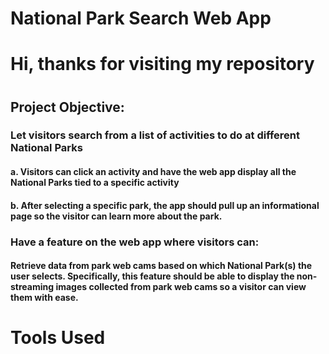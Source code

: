 # National Park Search Web App

# Hi, thanks for visiting my repository

# 


## Project Objective:
### Let visitors search from a list of activities to do at different National Parks
#### a. Visitors can click an activity and have the web app display all the National Parks tied to a specific activity
#### b. After selecting a specific park, the app should pull up an informational page so the visitor can learn more about the park.
### Have a feature on the web app where visitors can: 
#### Retrieve data from park web cams based on which National Park(s) the user selects. Specifically, this feature should be able to display the non-streaming images collected from park web cams so a visitor can view them with ease.

# Tools Used

##